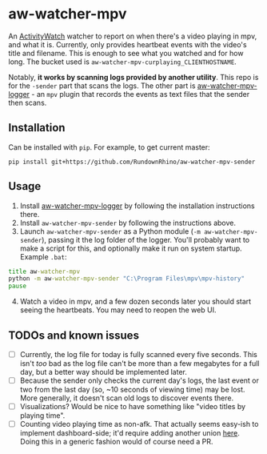 # aw-watcher-mpv
An [ActivityWatch](https://github.com/ActivityWatch/activitywatch) watcher to report on when there's a video playing in mpv, and what it is.
Currently, only provides heartbeat events with the video's title and filename. This is enough to see what you watched and for how long.
The bucket used is `aw-watcher-mpv-curplaying_CLIENTHOSTNAME`.

Notably, **it works by scanning logs provided by another utility**. This repo is for the `-sender` part that scans the logs. The other part is [aw-watcher-mpv-logger](https://github.com/RundownRhino/aw-watcher-mpv-logger) - an `mpv` plugin that records the events as text files that the sender then scans.

## Installation
Can be installed with `pip`. For example, to get current master:
```
pip install git+https://github.com/RundownRhino/aw-watcher-mpv-sender
```

## Usage
1. Install [aw-watcher-mpv-logger](https://github.com/RundownRhino/aw-watcher-mpv-logger) by following the installation instructions there.
2. Install `aw-watcher-mpv-sender` by following the instructions above.
3. Launch `aw-watcher-mpv-sender` as a Python module (`-m aw-watcher-mpv-sender`), passing it the log folder of the logger. You'll probably want to make a script for this, and optionally make it run on system startup. Example `.bat`:
```bat
title aw-watcher-mpv
python -m aw-watcher-mpv-sender "C:\Program Files\mpv\mpv-history"
pause
```
4. Watch a video in mpv, and a few dozen seconds later you should start seeing the heartbeats. You may need to reopen the web UI.

## TODOs and known issues
- [ ] Currently, the log file for today is fully scanned every five seconds. This isn't *too* bad as the log file can't be more than a few megabytes for a full day, but a better way should be implemented later.
- [ ] Because the sender only checks the current day's logs, the last event or two from the last day (so, ~10 seconds of viewing time) may be lost. More generally, it doesn't scan old logs to discover events there.
- [ ] Visualizations? Would be nice to have something like "video titles by playing time".
- [ ] Counting video playing time as non-afk. That actually seems easy-ish to implement dashboard-side; it'd require adding another union [here](https://github.com/ActivityWatch/aw-webui/blob/74778e06d2ad702ff3e60582f28b3fda043f0488/src/queries.ts#L124-L130). Doing this in a generic fashion would of course need a PR.
